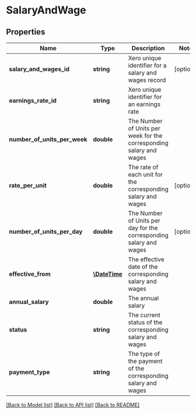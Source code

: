 # SalaryAndWage

## Properties
Name | Type | Description | Notes
------------ | ------------- | ------------- | -------------
**salary_and_wages_id** | **string** | Xero unique identifier for a salary and wages record | [optional] 
**earnings_rate_id** | **string** | Xero unique identifier for an earnings rate | 
**number_of_units_per_week** | **double** | The Number of Units per week for the corresponding salary and wages | 
**rate_per_unit** | **double** | The rate of each unit for the corresponding salary and wages | [optional] 
**number_of_units_per_day** | **double** | The Number of Units per day for the corresponding salary and wages | [optional] 
**effective_from** | [**\DateTime**](\DateTime.md) | The effective date of the corresponding salary and wages | 
**annual_salary** | **double** | The annual salary | 
**status** | **string** | The current status of the corresponding salary and wages | 
**payment_type** | **string** | The type of the payment of the corresponding salary and wages | 

[[Back to Model list]](../README.md#documentation-for-models) [[Back to API list]](../README.md#documentation-for-api-endpoints) [[Back to README]](../README.md)


